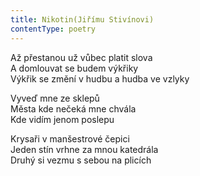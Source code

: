 ```yaml
---
title: Nikotin(Jiřímu Stivínovi)
contentType: poetry
---
```


<section>

Až přestanou už vůbec platit slova  
A domlouvat se budem výkřiky  
Výkřik se změní v hudbu a hudba ve vzlyky

</section>

<section>

Vyveď mne ze sklepů  
Města kde nečeká mne chvála  
Kde vidím jenom poslepu

</section>

<section>

Krysaři v manšestrové čepici  
Jeden stín vrhne za mnou katedrála  
Druhý si vezmu s sebou na plicích

</section>
